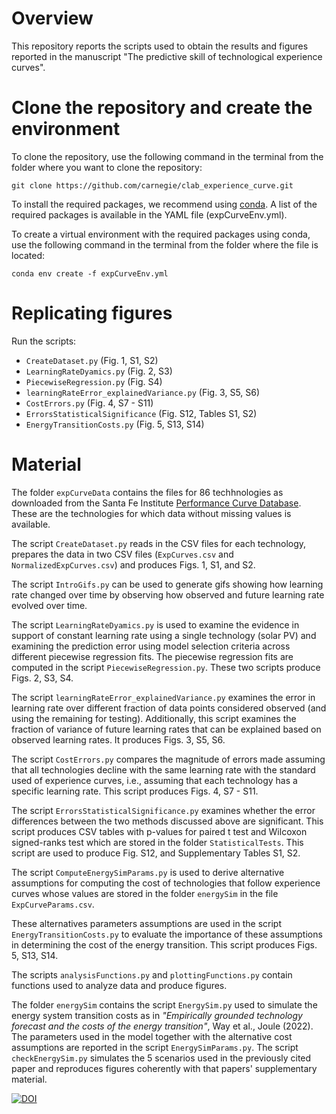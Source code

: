 # Overview

This repository reports the scripts used to obtain the results and figures reported in the manuscript "The predictive skill of technological experience curves".




# Clone the repository and create the environment

To clone the repository, use the following command in the terminal from the folder where you want to clone the repository:

~~~
git clone https://github.com/carnegie/clab_experience_curve.git
~~~

To install the required packages, we recommend using [conda](https://www.anaconda.com/). A list of the required packages is available in the YAML file (expCurveEnv.yml).

To create a virtual environment with the required packages using conda, use the following command in the terminal from the folder where the file is located:

~~~
conda env create -f expCurveEnv.yml
~~~

# Replicating figures

Run the scripts:
- `CreateDataset.py` (Fig. 1, S1, S2)
- `LearningRateDyamics.py` (Fig. 2, S3)
- `PiecewiseRegression.py` (Fig. S4)
- `learningRateError_explainedVariance.py` (Fig. 3, S5, S6)
- `CostErrors.py` (Fig. 4, S7 - S11)
- `ErrorsStatisticalSignificance` (Fig. S12, Tables S1, S2)
- `EnergyTransitionCosts.py` (Fig. 5, S13, S14)


# Material

The folder `expCurveData` contains the files for 86 techhnologies as downloaded from the Santa Fe Institute [Performance Curve Database](https://pcdb.santafe.edu/). These are the technologies for which data without missing values is available.

The script `CreateDataset.py` reads in the CSV files for each technology, prepares the data in two CSV files (`ExpCurves.csv` and `NormalizedExpCurves.csv`) and produces Figs. 1, S1, and S2.

The script `IntroGifs.py` can be used to generate gifs showing how learning rate changed over time by observing how observed and future learning rate evolved over time.

The script `LearningRateDyamics.py` is used to examine the evidence in support of constant learning rate using a single technology (solar PV) and examining the prediction error using model selection criteria across different piecewise regression fits. The piecewise regression fits are computed in the script `PiecewiseRegression.py`. These two scripts produce Figs. 2, S3, S4.

The script `learningRateError_explainedVariance.py` examines the error in learning rate over different fraction of data points considered observed (and using the remaining for testing). Additionally, this script examines the fraction of variance of future learning rates that can be explained based on observed learning rates. It produces Figs. 3, S5, S6.

The script `CostErrors.py` compares the magnitude of errors made assuming that all technologies decline with the same learning rate with the standard used of experience curves, i.e., assuming that each technology has a specific learning rate. This script produces Figs. 4, S7 - S11.

The script `ErrorsStatisticalSignificance.py` examines whether the error differences between the two methods discussed above are significant. This script produces CSV tables with p-values for paired t test and Wilcoxon signed-ranks test which are stored in the folder `StatisticalTests`. This script are used to produce Fig. S12, and Supplementary Tables S1, S2.

The script `ComputeEnergySimParams.py` is used to derive alternative assumptions for computing the cost of technologies that follow experience curves whose values are stored in the folder `energySim` in the file `ExpCurveParams.csv`. 

These alternatives parameters assumptions are used in the script `EnergyTransitionCosts.py` to evaluate the importance of these assumptions in determining the cost of the energy transition. This script produces Figs. 5, S13, S14.

The scripts `analysisFunctions.py` and `plottingFunctions.py` contain functions used to analyze data and produce figures.

The folder `energySim` contains the script `EnergySim.py` used to simulate the energy system transition costs as in *"Empirically grounded technology forecast and the costs of the energy transition"*, Way et al., Joule (2022). The parameters used in the model together with the alternative cost assumptions are reported in the script `EnergySimParams.py`. The script `checkEnergySim.py` simulates the 5 scenarios used in the previously cited paper and reproduces figures coherently with that papers' supplementary material.


[![DOI](https://zenodo.org/badge/608206114.svg)](https://zenodo.org/doi/10.5281/zenodo.10823145)







